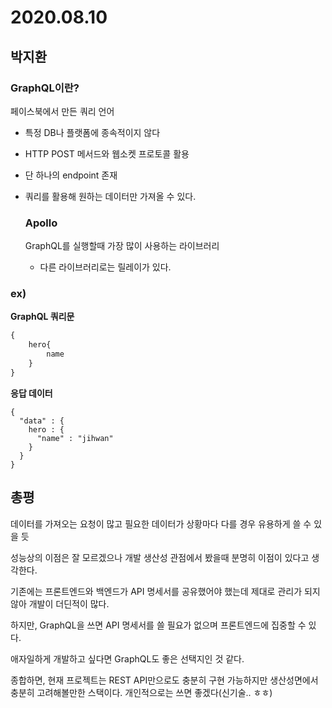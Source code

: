 # 2020.08.10

## 박지환



### GraphQL이란?

페이스북에서 만든 쿼리 언어

* 특정 DB나 플랫폼에 종속적이지 않다

* HTTP POST 메서드와 웹소켓 프로토콜 활용

* 단 하나의 endpoint 존재

* 쿼리를 활용해 원하는 데이터만 가져올 수 있다.

  ### Apollo

  GraphQL를 실행할때 가장 많이 사용하는 라이브러리

  * 다른 라이브러리로는 릴레이가 있다.

### ex)

**GraphQL 쿼리문**

```js
{
	hero{
		name
	}
}
```

**응답 데이터**

```
{
  "data" : {
    hero : {
      "name" : "jihwan"
    }
  }
}
```

## 총평

데이터를 가져오는 요청이 많고 필요한 데이터가 상황마다 다를 경우 유용하게 쓸 수 있을 듯

성능상의 이점은 잘 모르겠으나 개발 생산성 관점에서 봤을때 분명히 이점이 있다고 생각한다.

기존에는 프론트엔드와 백엔드가 API 명세서를 공유했어야 했는데 제대로 관리가 되지 않아 개발이 더딘적이 많다. 

하지만, GraphQL을 쓰면 API 명세서를 쓸 필요가 없으며 프론트엔드에 집중할 수 있다.

애자일하게 개발하고 싶다면 GraphQL도 좋은 선택지인 것 같다.

종합하면, 현재 프로젝트는 REST API만으로도 충분히 구현 가능하지만 생산성면에서 충분히 고려해볼만한 스택이다. 개인적으로는 쓰면 좋겠다(신기술.. ㅎㅎ)